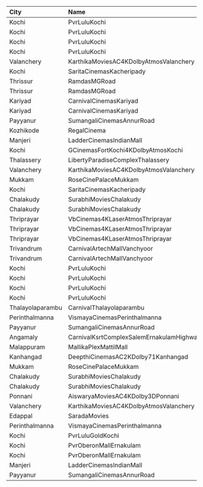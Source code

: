| City             | Name                                     |  Time | Type             | Price | Capacity | Booked |
| :--------------- | :--------------------------------------- | ----: | :--------------- | ----: | -------: | -----: |
| Kochi            | PvrLuluKochi                             | 09:05 | Classic          |  110₹ |       54 |     27 |
| Kochi            | PvrLuluKochi                             | 09:05 | ClassicPlus      |  140₹ |      126 |     63 |
| Kochi            | PvrLuluKochi                             | 09:05 | Prime            |  160₹ |       92 |     48 |
| Kochi            | PvrLuluKochi                             | 09:05 | Recliner         |  290₹ |       13 |      9 |
| Valanchery       | KarthikaMoviesAC4KDolbyAtmosValanchery   | 11:30 | DiamondCircle    |  110₹ |      232 |    116 |
| Kochi            | SaritaCinemasKacheripady                 | 12:00 | BlueCircle       |  150₹ |      227 |    218 |
| Thrissur         | RamdasMGRoad                             | 12:00 | PlatinumCircle   |  125₹ |      294 |    166 |
| Thrissur         | RamdasMGRoad                             | 12:00 | GoldenCircle     |  100₹ |      320 |    161 |
| Kariyad          | CarnivalCinemasKariyad                   | 12:30 | ExecutiveOffline |  140₹ |       96 |     55 |
| Kariyad          | CarnivalCinemasKariyad                   | 12:30 | GoldLounge       |  270₹ |       32 |     20 |
| Payyanur         | SumangaliCinemasAnnurRoad                | 13:30 | DiamondCircle    |  110₹ |      141 |     70 |
| Kozhikode        | RegalCinema                              | 14:00 | FirstClassSc1    |  200₹ |       47 |     24 |
| Manjeri          | LadderCinemasIndianMall                  | 14:15 | Executive        |  150₹ |       74 |     40 |
| Kochi            | GCinemasFortKochi4KDolbyAtmosKochi       | 14:15 | Gold             |  130₹ |      182 |     82 |
| Thalassery       | LibertyParadiseComplexThalassery         | 14:30 | Gold             |  125₹ |      214 |    178 |
| Valanchery       | KarthikaMoviesAC4KDolbyAtmosValanchery   | 14:30 | DiamondCircle    |  110₹ |      232 |    118 |
| Mukkam           | RoseCinePalaceMukkam                     | 14:45 | Executive        |  112₹ |      161 |     80 |
| Kochi            | SaritaCinemasKacheripady                 | 15:00 | BlueCircle       |  150₹ |      227 |    218 |
| Chalakudy        | SurabhiMoviesChalakudy                   | 15:00 | Box              |  139₹ |       20 |     20 |
| Chalakudy        | SurabhiMoviesChalakudy                   | 15:00 | Gold             |  129₹ |      295 |    166 |
| Thriprayar       | VbCinemas4KLaserAtmosThriprayar          | 15:15 | Recliner         |  350₹ |        8 |      4 |
| Thriprayar       | VbCinemas4KLaserAtmosThriprayar          | 15:15 | Royal            |  190₹ |      132 |     66 |
| Thriprayar       | VbCinemas4KLaserAtmosThriprayar          | 15:15 | Club             |  130₹ |       39 |     19 |
| Trivandrum       | CarnivalArtechMallVanchyoor              | 15:30 | ExecutiveOffline |  100₹ |       28 |     14 |
| Trivandrum       | CarnivalArtechMallVanchyoor              | 15:30 | SilverOffline    |  180₹ |      168 |    118 |
| Kochi            | PvrLuluKochi                             | 15:35 | Classic          |  140₹ |       54 |     54 |
| Kochi            | PvrLuluKochi                             | 15:35 | ClassicPlus      |  160₹ |      126 |    126 |
| Kochi            | PvrLuluKochi                             | 15:35 | Prime            |  190₹ |       92 |     92 |
| Kochi            | PvrLuluKochi                             | 15:35 | Recliner         |  350₹ |       13 |     13 |
| Thalayolaparambu | CarnivalThalayolaparambu                 | 16:00 | Gold             |  110₹ |      144 |     97 |
| Perinthalmanna   | VismayaCinemasPerinthalmanna             | 16:00 | Platinum         |  100₹ |      151 |     85 |
| Payyanur         | SumangaliCinemasAnnurRoad                | 16:30 | DiamondCircle    |  110₹ |      141 |     72 |
| Angamaly         | CarnivalKsrtComplexSalemErnakulamHighway | 16:45 | GoldOffline      |  150₹ |      202 |    132 |
| Malappuram       | MallikaPlexMattilMall                    | 17:00 | Executive        |  140₹ |       50 |     26 |
| Kanhangad        | DeepthiCinemasAC2KDolby71Kanhangad       | 17:00 | GoldClass        |  130₹ |      143 |     75 |
| Mukkam           | RoseCinePalaceMukkam                     | 17:45 | Executive        |  112₹ |      161 |     80 |
| Chalakudy        | SurabhiMoviesChalakudy                   | 18:30 | Box              |  139₹ |       20 |     20 |
| Chalakudy        | SurabhiMoviesChalakudy                   | 18:30 | Gold             |  129₹ |      295 |    187 |
| Ponnani          | AiswaryaMoviesAC4KDolby3DPonnani         | 18:30 | Platinum         |  110₹ |      158 |     87 |
| Valanchery       | KarthikaMoviesAC4KDolbyAtmosValanchery   | 18:30 | DiamondCircle    |  110₹ |      232 |    116 |
| Edappal          | SaradaMovies                             | 18:30 | Platinum         |  110₹ |      127 |      3 |
| Perinthalmanna   | VismayaCinemasPerinthalmanna             | 19:00 | Platinum         |  100₹ |      151 |    114 |
| Kochi            | PvrLuluGoldKochi                         | 19:10 | Gold             |  400₹ |       56 |     54 |
| Kochi            | PvrOberonMallErnakulam                   | 19:10 | Classic          |  140₹ |       36 |     33 |
| Kochi            | PvrOberonMallErnakulam                   | 19:10 | ClassicPlus      |  170₹ |       81 |     81 |
| Manjeri          | LadderCinemasIndianMall                  | 19:30 | Executive        |  150₹ |       74 |     55 |
| Payyanur         | SumangaliCinemasAnnurRoad                | 19:30 | DiamondCircle    |  110₹ |      141 |     75 |